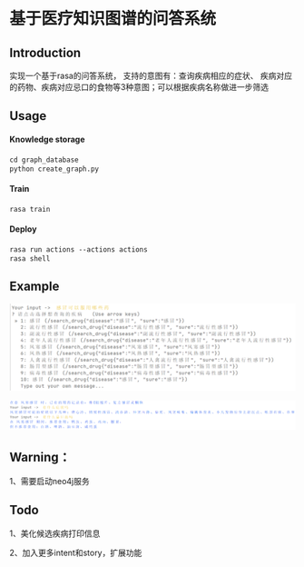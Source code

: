 # 基于医疗知识图谱的问答系统

## Introduction

实现一个基于rasa的问答系统， 支持的意图有：查询疾病相应的症状、
疾病对应的药物、疾病对应忌口的食物等3种意图；可以根据疾病名称做进一步筛选

## Usage

#### Knowledge storage

    cd graph_database
    python create_graph.py

#### Train

    rasa train

#### Deploy

    rasa run actions --actions actions
    rasa shell

## Example
<img src="https://github.com/chk4991/Medical-QA/blob/master/pic/1.png?raw=true">

![Image text](pic/2.png)

## Warning：

1、需要启动neo4j服务

## Todo

1、美化候选疾病打印信息

2、加入更多intent和story，扩展功能
